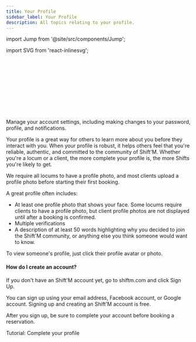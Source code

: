 ```yaml
---
title: Your Profile
sidebar_label: Your Profile
description: All topics relating to your profile.
---
```



import Jump from '@site/src/components/Jump';

import SVG from 'react-inlinesvg';

<SVG src="/img/shutterstock_1494782192-min.svg" />

Manage your account settings, including making changes to your password, profile, and notifications.


Your profile is a great way for others to learn more about you before they interact with you. When your profile is robust, it helps others feel that you're reliable, authentic, and committed to the community of Shift'M. Whether you're a locum or a client, the more complete your profile is, the more Shifts you're likely to get.

We require all locums to have a profile photo, and most clients upload a profile photo before starting their first booking.

A great profile often includes:
* At least one profile photo that shows your face. Some locums require clients to have a profile photo, but client profile photos are not displayed until after a booking is confirmed.
* Multiple verifications
* A description of at least 50 words highlighting why you decided to join the Shift'M community, or anything else you think someone would want to know.

To view someone's profile, just click their profile avatar or photo.

#### How do I create an account?
If you don't have an Shift'M account yet, go to shiftm.com and click Sign Up.

You can sign up using your email address, Facebook account, or Google account. Signing up and creating an Shift'M account is free.

After you sign up, be sure to complete your account before booking a reservation.

<Jump to="/guides/getting-started/your-profile/">Tutorial: Complete your profile</Jump>
